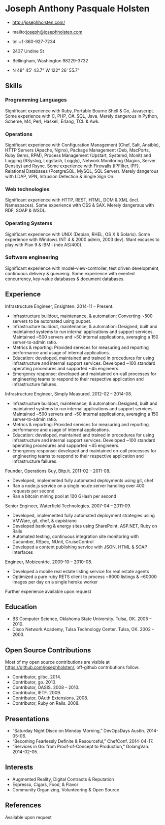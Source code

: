 # Joseph Anthony Pasquale Holsten

-   http://josephholsten.com/
-   mailto:joseph@josephholsten.com
-   tel:+1-360-927-7234

-   2437 Undine St
-   Bellingham, Washington 98229-3732
-   N 48° 45' 43.7" W 122° 26' 55.7"

## Skills

### Programming Languages

Significant experience with Ruby, Portable Bourne Shell & Go,
Javascript. Some experience with C, PHP, C#. SQL, Java. Merely
dangerous in Python, Scheme, M4, Perl, Haskell, Erlang, TCL & Awk.

### Operations

Significant experience with Configuration Management (Chef, Salt,
Ansible), HTTP Servers (Apache, Nginx), Package Management (Deb,
MacPorts, Ruby Gems, RPM), Process Management (Upstart, Systemd, Monit)
and Logging (RSyslog, Logstash, Loggly), Network Monitoring (Nagios,
Server Density) and Rsync. Some experience with Firewalls (IPFilter,
IPF), Relational Databases (PostgreSQL, MySQL, SQL Server). Merely
dangerous with LDAP, VPN, Intrusion Detection & Single Sign On.

### Web technologies

Significant experience with HTTP, REST, HTML, DOM & XML (incl.
Namespaces). Some experience with CSS & SAX. Merely dangerous with RDF,
SOAP & WSDL.

### Operating Systems

Significant experience with UNIX (Debian, RHEL, OS X & Solaris). Some
experience with Windows (NT 4 & 2000 admin, 2003 dev). Want excuses to
play with Plan 9 & IBM i (née AS/400).

### Software engineering

Significant experience with model-view-controller, test driven
development, continuous delivery & queueing. Some experience with
evented concurrency, key-value databases & document databases.

## Experience

Infrastructure Engineer, Ensighten. 2014-11 – Present.

-   Infrastructure buildout, maintenance, & automation: Converting
    ~500 servers to be automated using puppet.
-   Infrastructure buildout, maintenance, & automation: Designed, built
    and maintained systems to run internal applications and support
    services. Maintained ~500 servers and ~50 internal applications,
    averaging a 150 server-to-admin ratio.
-   Metrics & reporting: Provided services for measuring and reporting
    performance and usage of internal applications.
-   Education: developed, maintained and trained in procedures for using
    infrastructure and internal support services. Developed ~100
    standard operating procedures and supported ~45 engineers.
-   Emergency response: developed and maintained on-call processes for
    engineering teams to respond to their respective application and
    infrastructure failures.

Infrastructure Engineer, Simply Measured. 2012-02 – 2014-08.

-   Infrastructure buildout, maintenance, & automation: Designed, built
    and maintained systems to run internal applications and support
    services. Maintained ~500 servers and ~50 internal applications,
    averaging a 150 server-to-admin ratio.
-   Metrics & reporting: Provided services for measuring and reporting
    performance and usage of internal applications.
-   Education: developed, maintained and trained in procedures for using
    infrastructure and internal support services. Developed ~100
    standard operating procedures and supported ~45 engineers.
-   Emergency response: developed and maintained on-call processes for
    engineering teams to respond to their respective application and
    infrastructure failures.

Founder, Operations Guy, Bitp.it. 2011-02 – 2011-08.

-   Developed, implemented fully automated deployments using git, chef
-   Ran a node.js service on a single no.de server handling over 400
    requests per second
-   Ran a bitcoin mining pool at 100 GHash per second

Senior Engineer, Waterfield Technologies. 2007-04 – 2011-09.

-   Developed, implemented fully automated deployment strategies using
    VMWare, git, chef, & capistrano
-   Developed banking & energy sites using SharePoint, ASP.NET, Ruby on
    Rails
-   Automated testing, continuous integration site monitoring with
    Cucumber, RSpec, NUnit, CruiseControl
-   Developed a content publishing service with JSON, HTML & SOAP
    interfaces

Engineer, Mobicentric. 2009-10 – 2010-08.

-   Developed a mobile real estate listing service for real estate
    agents
-   Optimized a pure ruby RETS client to process ~6000 listings &
    ~60000 images per day on a single heroku worker

Further experience available upon request

## Education

-   BS Computer Science, Oklahoma State University. Tulsa, OK. 2005 –
    2010.
-   Cisco Network Academy, Tulsa Technology Center. Tulsa, OK. 2002 –
    2003.

## Open Source Contributions

Most of my open source contributions are visible at
<https://github.com/josephholsten/>, off-github contributions follow:

-   Contributor, glibc. 2014.
-   Contributor, go. 2013.
-   Contributor, OASIS. 2008 – 2010.
-   Contributor, IETF. 2009.
-   Contributor, OAuth Extensions. 2008.
-   Contributor, Ruby on Rails. 2008.

## Presentations

-   “Saturday Night Disco on Monday Morning,” DevOpsDays Austin.
    2014-05-06.
-   “Becoming Fearlessly Definite & Resourceful,” ChefConf. 2014-04-17.
-   “Services in Go: from Proof-of-Concept to Production,” GolangVan.
    2014-02-05.

## Interests

-   Augmented Reality, Digital Contracts & Reputation
-   Espresso, Cigars, Food, & Flavor
-   Community Organizing, Volunteering & Open Source

## References

Available upon request

